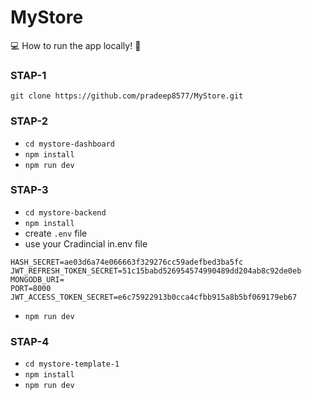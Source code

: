 # MyStore

💻 How to run the app locally! 🏃

### STAP-1
`git clone https://github.com/pradeep8577/MyStore.git`

### STAP-2
- `cd mystore-dashboard`
- `npm install`
- `npm run dev`

### STAP-3
- `cd mystore-backend`
- `npm install`
- create `.env` file
- use your Cradincial in.env file

```
HASH_SECRET=ae03d6a74e066663f329276cc59adefbed3ba5fc
JWT_REFRESH_TOKEN_SECRET=51c15babd526954574990489dd204ab8c92de0eb
MONGODB_URI=
PORT=8000
JWT_ACCESS_TOKEN_SECRET=e6c75922913b0cca4cfbb915a8b5bf069179eb67

```
- `npm run dev`

### STAP-4
- `cd mystore-template-1`
- `npm install`
- `npm run dev`






